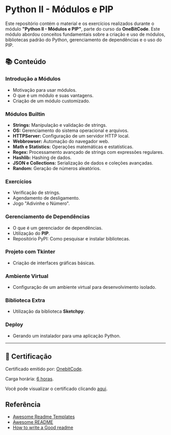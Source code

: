 # Python II - Módulos e PIP

Este repositório contém o material e os exercícios realizados durante o módulo **"Python II - Módulos e PIP"**, parte do curso da **OneBitCode**. Este módulo abordou conceitos fundamentais sobre a criação e uso de módulos, bibliotecas padrão do Python, gerenciamento de dependências e o uso do PIP.

## 📚 Conteúdo

### Introdução a Módulos
- Motivação para usar módulos.
- O que é um módulo e suas vantagens.
- Criação de um módulo customizado.

### Módulos Builtin
- **Strings:** Manipulação e validação de strings.
- **OS:** Gerenciamento do sistema operacional e arquivos.
- **HTTPServer:** Configuração de um servidor HTTP local.
- **Webbrowser:** Automação do navegador web.
- **Math e Statistics:** Operações matemáticas e estatísticas.
- **Regex:** Processamento avançado de strings com expressões regulares.
- **Hashlib:** Hashing de dados.
- **JSON e Collections:** Serialização de dados e coleções avançadas.
- **Random:** Geração de números aleatórios.

### Exercícios
- Verificação de strings.
- Agendamento de desligamento.
- Jogo "Adivinhe o Número".

### Gerenciamento de Dependências
- O que é um gerenciador de dependências.
- Utilização do **PIP**.
- Repositório PyPI: Como pesquisar e instalar bibliotecas.

### Projeto com Tkinter
- Criação de interfaces gráficas básicas.

### Ambiente Virtual
- Configuração de um ambiente virtual para desenvolvimento isolado.

### Biblioteca Extra
- Utilização da biblioteca **Sketchpy**.

### Deploy
- Gerando um instalador para uma aplicação Python.

---

## 🚀 Certificação
Certificado emitido por: [OnebitCode](https://comunidade.onebitcode.com/feed).

Carga horária: [6 horas]().

Você pode visualizar o certificado clicando [aqui](https://drive.google.com/file/d/1F3b1pDBUCV3ABe-ROBaVuGw0YYdOhuhY/view?usp=sharing).

## Referência

 - [Awesome Readme Templates](https://awesomeopensource.com/project/elangosundar/awesome-README-templates)
 - [Awesome README](https://github.com/matiassingers/awesome-readme)
 - [How to write a Good readme](https://bulldogjob.com/news/449-how-to-write-a-good-readme-for-your-github-project)

